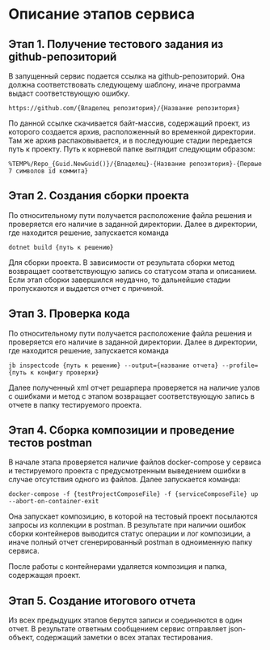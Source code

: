 # Описание этапов сервиса

## Этап 1. Получение тестового задания из github-репозиторий

В запущенный сервис подается ссылка на github-репозиторий. Она должна соответствовать следующему шаблону, иначе программа выдаст соответствующую ошибку.

```
https://github.com/{Владелец репозитория}/{Название репозитория}
```

По данной ссылке скачивается байт-массив, содержащий проект, из которого создается архив, расположенный во временной директории. Там же архив распаковывается, и в последующие стадии передается путь к проекту. Путь к корневой папке выглядит следующим образом:

```
%TEMP%/Repo_{Guid.NewGuid()}/{Владелец}-{Название репозитория}-{Первые 7 символов id коммита}
```

## Этап 2. Создания сборки проекта

По относительному пути получается расположение файла решения и проверяется его наличие в заданной директории. Далее в директории, где находится решение, запускается команда

```
dotnet build {путь к решению}
```

Для сборки проекта. В зависимости от результата сборки метод возвращает соответствующую запись со статусом этапа и описанием. Если этап сборки завершился неудачно, то дальнейшие стадии пропускаются и выдается отчет с причиной.

## Этап 3. Проверка кода

По относительному пути получается расположение файла решения и проверяется его наличие в заданной директории. Далее в директории, где находится решение, запускается команда

```
jb inspectcode {путь к решению} --output={название отчета} --profile={путь к конфигу проверки}
```

Далее полученный xml отчет решарпера проверяется на наличие узлов с ошибками и метод с этапом возвращает соответствующую запись в отчете в папку тестируемого проекта.

## Этап 4. Сборка композиции и проведение тестов postman

В начале этапа проверяется наличие файлов docker-compose у сервиса и тестируемого проекта с предусмотренным выведением ошибки в случае отсутствия одного из файлов. Далее запускается команда:

```
docker-compose -f {testProjectComposeFile} -f {serviceComposeFile} up --abort-on-container-exit
```

Она запускает композицию, в которой на тестовый проект посылаются запросы из коллекции в postman. В результате при наличии ошибок сборки контейнеров выводится статус операции и лог композиции, а иначе полный отчет сгенерированный postman в одноименную папку сервиса.

После работы с контейнерами удаляется композиция и папка, содержащая проект.

## Этап 5. Создание итогового отчета

Из всех предыдущих этапов берутся записи и соединяются в один отчет. В результате ответным сообщением сервис отправляет json-объект, содержащий заметки о всех этапах тестирования.
